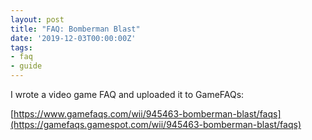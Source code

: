 ```yaml
---
layout: post
title: "FAQ: Bomberman Blast"
date: '2019-12-03T00:00:00Z'
tags:
- faq
- guide
---
```


I wrote a video game FAQ and uploaded it to GameFAQs:

[https://www.gamefaqs.com/wii/945463-bomberman-blast/faqs](https://gamefaqs.gamespot.com/wii/945463-bomberman-blast/faqs)
